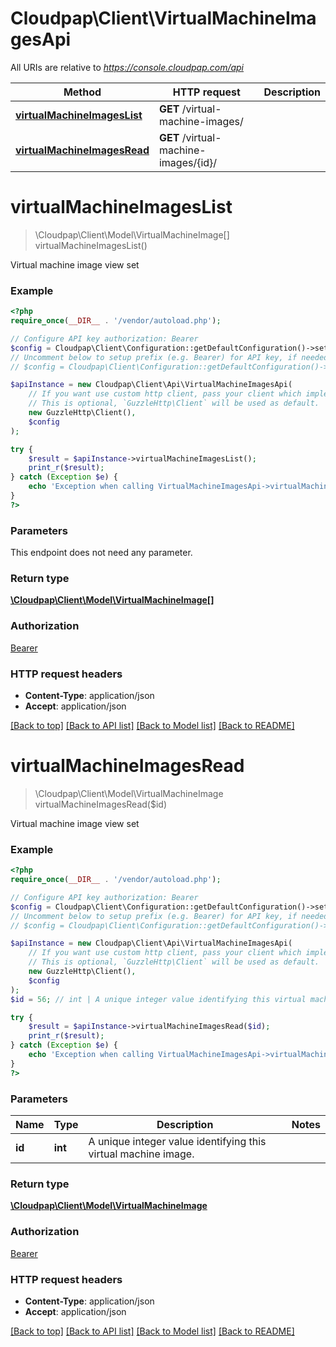 # Cloudpap\Client\VirtualMachineImagesApi

All URIs are relative to *https://console.cloudpap.com/api*

Method | HTTP request | Description
------------- | ------------- | -------------
[**virtualMachineImagesList**](VirtualMachineImagesApi.md#virtualMachineImagesList) | **GET** /virtual-machine-images/ | 
[**virtualMachineImagesRead**](VirtualMachineImagesApi.md#virtualMachineImagesRead) | **GET** /virtual-machine-images/{id}/ | 


# **virtualMachineImagesList**
> \Cloudpap\Client\Model\VirtualMachineImage[] virtualMachineImagesList()



Virtual machine image view set

### Example
```php
<?php
require_once(__DIR__ . '/vendor/autoload.php');

// Configure API key authorization: Bearer
$config = Cloudpap\Client\Configuration::getDefaultConfiguration()->setApiKey('Authorization', 'YOUR_API_KEY');
// Uncomment below to setup prefix (e.g. Bearer) for API key, if needed
// $config = Cloudpap\Client\Configuration::getDefaultConfiguration()->setApiKeyPrefix('Authorization', 'Bearer');

$apiInstance = new Cloudpap\Client\Api\VirtualMachineImagesApi(
    // If you want use custom http client, pass your client which implements `GuzzleHttp\ClientInterface`.
    // This is optional, `GuzzleHttp\Client` will be used as default.
    new GuzzleHttp\Client(),
    $config
);

try {
    $result = $apiInstance->virtualMachineImagesList();
    print_r($result);
} catch (Exception $e) {
    echo 'Exception when calling VirtualMachineImagesApi->virtualMachineImagesList: ', $e->getMessage(), PHP_EOL;
}
?>
```

### Parameters
This endpoint does not need any parameter.

### Return type

[**\Cloudpap\Client\Model\VirtualMachineImage[]**](../Model/VirtualMachineImage.md)

### Authorization

[Bearer](../../README.md#Bearer)

### HTTP request headers

 - **Content-Type**: application/json
 - **Accept**: application/json

[[Back to top]](#) [[Back to API list]](../../README.md#documentation-for-api-endpoints) [[Back to Model list]](../../README.md#documentation-for-models) [[Back to README]](../../README.md)

# **virtualMachineImagesRead**
> \Cloudpap\Client\Model\VirtualMachineImage virtualMachineImagesRead($id)



Virtual machine image view set

### Example
```php
<?php
require_once(__DIR__ . '/vendor/autoload.php');

// Configure API key authorization: Bearer
$config = Cloudpap\Client\Configuration::getDefaultConfiguration()->setApiKey('Authorization', 'YOUR_API_KEY');
// Uncomment below to setup prefix (e.g. Bearer) for API key, if needed
// $config = Cloudpap\Client\Configuration::getDefaultConfiguration()->setApiKeyPrefix('Authorization', 'Bearer');

$apiInstance = new Cloudpap\Client\Api\VirtualMachineImagesApi(
    // If you want use custom http client, pass your client which implements `GuzzleHttp\ClientInterface`.
    // This is optional, `GuzzleHttp\Client` will be used as default.
    new GuzzleHttp\Client(),
    $config
);
$id = 56; // int | A unique integer value identifying this virtual machine image.

try {
    $result = $apiInstance->virtualMachineImagesRead($id);
    print_r($result);
} catch (Exception $e) {
    echo 'Exception when calling VirtualMachineImagesApi->virtualMachineImagesRead: ', $e->getMessage(), PHP_EOL;
}
?>
```

### Parameters

Name | Type | Description  | Notes
------------- | ------------- | ------------- | -------------
 **id** | **int**| A unique integer value identifying this virtual machine image. |

### Return type

[**\Cloudpap\Client\Model\VirtualMachineImage**](../Model/VirtualMachineImage.md)

### Authorization

[Bearer](../../README.md#Bearer)

### HTTP request headers

 - **Content-Type**: application/json
 - **Accept**: application/json

[[Back to top]](#) [[Back to API list]](../../README.md#documentation-for-api-endpoints) [[Back to Model list]](../../README.md#documentation-for-models) [[Back to README]](../../README.md)

